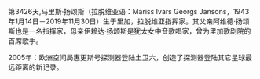第3426天,马里斯·扬颂斯（拉脱维亚语：Mariss Ivars Georgs Jansons，1943年1月14日－2019年11月30日）生于里加，拉脱维亚指挥家。其父亲阿维德·扬颂斯也是一名指挥家，母亲伊赖达·扬颂斯是犹太女中音歌唱家，曾为里加歌剧院的首席歌手。

2005年：欧洲空间局惠更斯号探测器登陆土卫六，创造了探测器登陆其它星球最远距离的新记录。